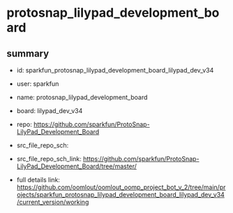 # protosnap_lilypad_development_board
 
## summary 
* id: sparkfun_protosnap_lilypad_development_board_lilypad_dev_v34
* user: sparkfun
* name: protosnap_lilypad_development_board
* board: lilypad_dev_v34
* repo: https://github.com/sparkfun/ProtoSnap-LilyPad_Development_Board



* src_file_repo_sch: 
* src_file_repo_sch_link: https://github.com/sparkfun/ProtoSnap-LilyPad_Development_Board/tree/master/
* full details link: https://github.com/oomlout/oomlout_oomp_project_bot_v_2/tree/main/projects/sparkfun_protosnap_lilypad_development_board_lilypad_dev_v34/current_version/working  







